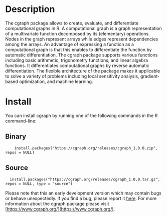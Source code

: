 # Description

The cgraph package allows to create, evaluate, and differentiate computational graphs in R. A computational graph is a graph representation of a multivariate function decomposed by its (elementary) operations. Nodes in the graph represent arrays while edges represent dependencies among the arrays. An advantage of expressing a function as a computational graph is that this enables to differentiate the function by automatic differentiation. The cgraph package supports various functions including basic arithmetic, trigonometry functions, and linear algebra functions. It differentiates computational graphs by reverse automatic differentiation. The flexible architecture of the package makes it applicable to solve a variety of problems including local sensitivity analysis, gradient-based optimization, and machine learning.

# Install

You can install cgraph by running one of the following commands in the R command-line:

## Binary

```{r eval = F}
    install.packages("https://cgraph.org/releases/cgraph_1.0.0.zip", repos = NULL)
```

## Source

```{r eval = F}
  install.packages("https://cgraph.org/releases/cgraph_1.0.0.tar.gz", repos = NULL, type = "source")
```

Please note that this an early development version which may contain bugs or behave unexpectedly. If you find a bug, please report it [here](https://github.com/triepels/cgraph/issues). For more information about the cgraph package please visit [https://www.cgraph.org/](https://www.cgraph.org/).
